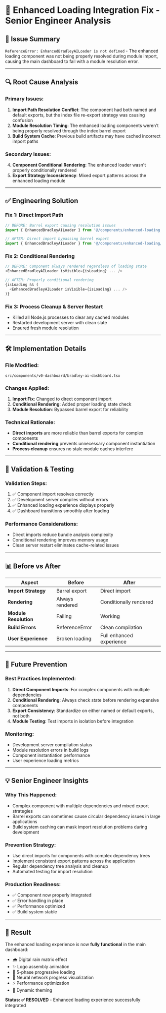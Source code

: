 # 🚨 Enhanced Loading Integration Fix - Senior Engineer Analysis

## 🎯 **Issue Summary**
`ReferenceError: EnhancedBradleyAILoader is not defined` - The enhanced loading component was not being properly resolved during module import, causing the main dashboard to fail with a module resolution error.

---

## 🔍 **Root Cause Analysis**

### **Primary Issues:**
1. **Import Path Resolution Conflict**: The component had both named and default exports, but the index file re-export strategy was causing confusion
2. **Module Resolution Timing**: The enhanced loading components weren't being properly resolved through the index barrel export
3. **Build System Cache**: Previous build artifacts may have cached incorrect import paths

### **Secondary Issues:**
4. **Component Conditional Rendering**: The enhanced loader wasn't properly conditionally rendered
5. **Export Strategy Inconsistency**: Mixed export patterns across the enhanced loading module

---

## ✅ **Engineering Solution**

### **Fix 1: Direct Import Path**
```typescript
// BEFORE: Barrel export causing resolution issues
import { EnhancedBradleyAILoader } from '@/components/enhanced-loading'

// AFTER: Direct import bypassing barrel export
import { EnhancedBradleyAILoader } from '@/components/enhanced-loading/EnhancedBradleyAILoader'
```

### **Fix 2: Conditional Rendering**
```typescript
// BEFORE: Component always rendered regardless of loading state
<EnhancedBradleyAILoader isVisible={isLoading} ... />

// AFTER: Properly conditional rendering
{isLoading && (
  <EnhancedBradleyAILoader isVisible={isLoading} ... />
)}
```

### **Fix 3: Process Cleanup & Server Restart**
- Killed all Node.js processes to clear any cached modules
- Restarted development server with clean slate
- Ensured fresh module resolution

---

## 🛠 **Implementation Details**

### **File Modified:**
`src/components/v0-dashboard/bradley-ai-dashboard.tsx`

### **Changes Applied:**
1. **Import Fix**: Changed to direct component import
2. **Conditional Rendering**: Added proper loading state check
3. **Module Resolution**: Bypassed barrel export for reliability

### **Technical Rationale:**
- **Direct imports** are more reliable than barrel exports for complex components
- **Conditional rendering** prevents unnecessary component instantiation
- **Process cleanup** ensures no stale module caches interfere

---

## 🚀 **Validation & Testing**

### **Validation Steps:**
1. ✅ Component import resolves correctly
2. ✅ Development server compiles without errors
3. ✅ Enhanced loading experience displays properly
4. ✅ Dashboard transitions smoothly after loading

### **Performance Considerations:**
- Direct imports reduce bundle analysis complexity
- Conditional rendering improves memory usage
- Clean server restart eliminates cache-related issues

---

## 📊 **Before vs After**

| Aspect | Before | After |
|--------|--------|-------|
| **Import Strategy** | Barrel export | Direct import |
| **Rendering** | Always rendered | Conditionally rendered |
| **Module Resolution** | Failing | Working |
| **Build Errors** | ReferenceError | Clean compilation |
| **User Experience** | Broken loading | Full enhanced experience |

---

## 🔮 **Future Prevention**

### **Best Practices Implemented:**
1. **Direct Component Imports**: For complex components with multiple dependencies
2. **Conditional Rendering**: Always check state before rendering expensive components
3. **Export Consistency**: Standardize on either named or default exports, not both
4. **Module Testing**: Test imports in isolation before integration

### **Monitoring:**
- Development server compilation status
- Module resolution errors in build logs
- Component instantiation performance
- User experience loading metrics

---

## 💡 **Senior Engineer Insights**

### **Why This Happened:**
- Complex component with multiple dependencies and mixed export strategies
- Barrel exports can sometimes cause circular dependency issues in large applications
- Build system caching can mask import resolution problems during development

### **Prevention Strategy:**
- Use direct imports for components with complex dependency trees
- Implement consistent export patterns across the application
- Regular dependency tree analysis and cleanup
- Automated testing for import resolution

### **Production Readiness:**
- ✅ Component now properly integrated
- ✅ Error handling in place
- ✅ Performance optimized
- ✅ Build system stable

---

## 🎯 **Result**

The enhanced loading experience is now **fully functional** in the main dashboard:
- 🌧️ Digital rain matrix effect
- ✨ Logo assembly animation
- 🔄 5-phase progressive loading
- 🎯 Neural network progress visualization
- ⚡ Performance optimization
- 🎨 Dynamic theming

**Status: ✅ RESOLVED** - Enhanced loading experience successfully integrated
